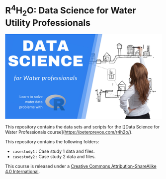 # R<sup>4</sup>H<sub>2</sub>O: Data Science for Water Utility Professionals

![](presentations/images/r4h2o-banner.jpg)

This repository contains the data sets and scripts for the []Data Science for Water Professionals course](https://peterprevos.com/r4h2o/). 

This repository contains the following folders:
* `casestudy1`   : Case study 1 data and files.
* `casestudy2`   : Case study 2 data and files.

This course is released under a [Creative Commons Attribution-ShareAlike 4.0 International](LICENSE.md).

